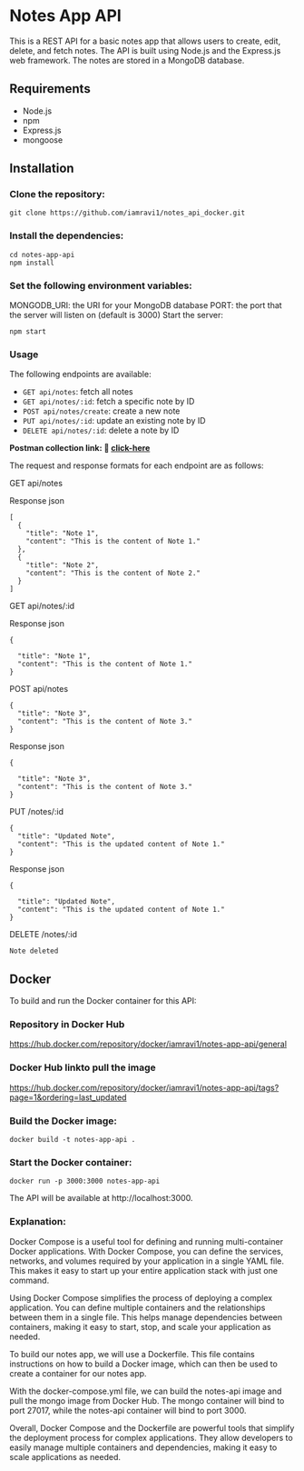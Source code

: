 # Notes App API
This is a REST API for a basic notes app that allows users to create, edit, delete, and fetch notes. The API is built using Node.js and the Express.js web framework. The notes are stored in a MongoDB database.

## Requirements
- Node.js
- npm
- Express.js
- mongoose
## Installation
### Clone the repository:
```
git clone https://github.com/iamravi1/notes_api_docker.git
```
### Install the dependencies:
```
cd notes-app-api
npm install
```
### Set the following environment variables:
MONGODB_URI: the URI for your MongoDB database
PORT: the port that the server will listen on (default is 3000)
Start the server:
```
npm start
```
### Usage
The following endpoints are available:

- `GET api/notes`: fetch all notes
- `GET api/notes/:id`: fetch a specific note by ID
- `POST api/notes/create`: create a new note
- `PUT api/notes/:id`: update an existing note by ID
- `DELETE api/notes/:id`: delete a note by ID

**Postman collection link: 🔗 [click-here](https://www.postman.com/ravi-s-kl/workspace/notes-api/request/20367997-b1c5d899-7e73-4a2a-8514-aae215a6f813)**

The request and response formats for each endpoint are as follows:

GET api/notes

Response
json
```
[
  {
    "title": "Note 1",
    "content": "This is the content of Note 1."
  },
  {
    "title": "Note 2",
    "content": "This is the content of Note 2."
  }
]
```
GET api/notes/:id

Response
json
```
{

  "title": "Note 1",
  "content": "This is the content of Note 1."
}
```
POST api/notes

```
{
  "title": "Note 3",
  "content": "This is the content of Note 3."
}
```
Response
json
```
{

  "title": "Note 3",
  "content": "This is the content of Note 3."
}
```
PUT /notes/:id
```
{
  "title": "Updated Note",
  "content": "This is the updated content of Note 1."
}
```
Response
json
```
{

  "title": "Updated Note",
  "content": "This is the updated content of Note 1."
}
```
DELETE /notes/:id

```
Note deleted
```

## Docker
To build and run the Docker container for this API:

### Repository in Docker Hub

https://hub.docker.com/repository/docker/iamravi1/notes-app-api/general

### Docker Hub linkto pull the image

https://hub.docker.com/repository/docker/iamravi1/notes-app-api/tags?page=1&ordering=last_updated

### Build the Docker image:
```
docker build -t notes-app-api .
```
### Start the Docker container:
```
docker run -p 3000:3000 notes-app-api
```
The API will be available at http://localhost:3000.

### Explanation:
Docker Compose is a useful tool for defining and running multi-container Docker applications. With Docker Compose, you can define the services, networks, and volumes required by your application in a single YAML file. This makes it easy to start up your entire application stack with just one command.

Using Docker Compose simplifies the process of deploying a complex application. You can define multiple containers and the relationships between them in a single file. This helps manage dependencies between containers, making it easy to start, stop, and scale your application as needed.

To build our notes app, we will use a Dockerfile. This file contains instructions on how to build a Docker image, which can then be used to create a container for our notes app.

With the docker-compose.yml file, we can build the notes-api image and pull the mongo image from Docker Hub. The mongo container will bind to port 27017, while the notes-api container will bind to port 3000.

Overall, Docker Compose and the Dockerfile are powerful tools that simplify the deployment process for complex applications. They allow developers to easily manage multiple containers and dependencies, making it easy to scale applications as needed.
